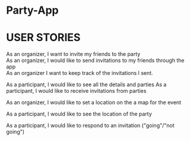 # Party-App


# USER STORIES


As an organizer, I want to invite my friends to the party  
As an organizer, I would like to send invitations to my friends through the app  
As an organizer I want to keep track of the invitations I sent.  

As a participant, I would like to see all the details and parties
As a participant, I would like to receive invitations from parties

As an organizer, I would like to set a location on the a map for the event

As a participant, I would like to see the location of the party

As a participant, I would like to respond to an invitation ("going"/"not going")
